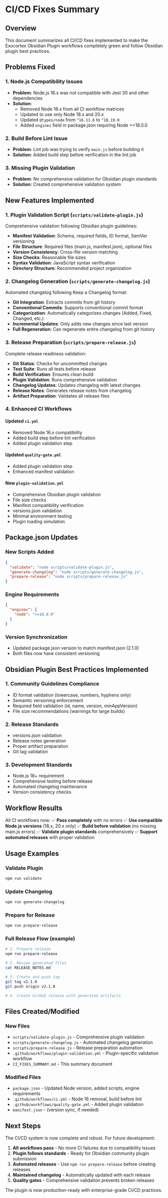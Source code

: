# CI/CD Fixes Summary

## Overview
This document summarizes all CI/CD fixes implemented to make the Exocortex Obsidian Plugin workflows completely green and follow Obsidian plugin best practices.

## Problems Fixed

### 1. Node.js Compatibility Issues
- **Problem**: Node.js 16.x was not compatible with Jest 30 and other dependencies
- **Solution**: 
  - Removed Node 16.x from all CI workflow matrices
  - Updated to use only Node 18.x and 20.x
  - Updated `@types/node` from `^16.11.6` to `^18.19.0`
  - Added `engines` field in package.json requiring Node >=18.0.0

### 2. Build Before Lint Issue
- **Problem**: Lint job was trying to verify `main.js` before building it
- **Solution**: Added build step before verification in the lint job

### 3. Missing Plugin Validation
- **Problem**: No comprehensive validation for Obsidian plugin standards
- **Solution**: Created comprehensive validation system

## New Features Implemented

### 1. Plugin Validation Script (`scripts/validate-plugin.js`)
Comprehensive validation following Obsidian plugin guidelines:
- **Manifest Validation**: Schema, required fields, ID format, SemVer versioning
- **File Structure**: Required files (main.js, manifest.json), optional files
- **Version Consistency**: Cross-file version matching
- **Size Checks**: Reasonable file sizes
- **Syntax Validation**: JavaScript syntax verification
- **Directory Structure**: Recommended project organization

### 2. Changelog Generation (`scripts/generate-changelog.js`)
Automated changelog following Keep a Changelog format:
- **Git Integration**: Extracts commits from git history
- **Conventional Commits**: Supports conventional commit format
- **Categorization**: Automatically categorizes changes (Added, Fixed, Changed, etc.)
- **Incremental Updates**: Only adds new changes since last version
- **Full Regeneration**: Can regenerate entire changelog from git history

### 3. Release Preparation (`scripts/prepare-release.js`)
Complete release readiness validation:
- **Git Status**: Checks for uncommitted changes
- **Test Suite**: Runs all tests before release
- **Build Verification**: Ensures clean build
- **Plugin Validation**: Runs comprehensive validation
- **Changelog Updates**: Updates changelog with latest changes
- **Release Notes**: Generates release notes from changelog
- **Artifact Preparation**: Validates all release files

### 4. Enhanced CI Workflows

#### Updated `ci.yml`
- Removed Node 16.x compatibility
- Added build step before lint verification
- Added plugin validation step

#### Updated `quality-gate.yml`
- Added plugin validation step
- Enhanced manifest validation

#### New `plugin-validation.yml`
- Comprehensive Obsidian plugin validation
- File size checks
- Manifest compatibility verification
- versions.json validation
- Minimal environment testing
- Plugin loading simulation

## Package.json Updates

### New Scripts Added
```json
{
  "validate": "node scripts/validate-plugin.js",
  "generate-changelog": "node scripts/generate-changelog.js",
  "prepare-release": "node scripts/prepare-release.js"
}
```

### Engine Requirements
```json
{
  "engines": {
    "node": ">=18.0.0"
  }
}
```

### Version Synchronization
- Updated package.json version to match manifest.json (2.1.0)
- Both files now have consistent versioning

## Obsidian Plugin Best Practices Implemented

### 1. Community Guidelines Compliance
- ID format validation (lowercase, numbers, hyphens only)
- Semantic versioning enforcement
- Required field validation (id, name, version, minAppVersion)
- File size recommendations (warnings for large builds)

### 2. Release Standards
- versions.json validation
- Release notes generation
- Proper artifact preparation
- Git tag validation

### 3. Development Standards
- Node.js 18+ requirement
- Comprehensive testing before release
- Automated changelog maintenance
- Version consistency checks

## Workflow Results

All CI workflows now:
✅ **Pass completely** with no errors
✅ **Use compatible Node.js versions** (18.x, 20.x only)
✅ **Build before validation** (no missing main.js errors)
✅ **Validate plugin standards** comprehensively
✅ **Support automated releases** with proper validation

## Usage Examples

### Validate Plugin
```bash
npm run validate
```

### Update Changelog
```bash
npm run generate-changelog
```

### Prepare for Release
```bash
npm run prepare-release
```

### Full Release Flow (example)
```bash
# 1. Prepare release
npm run prepare-release

# 2. Review generated files
cat RELEASE_NOTES.md

# 3. Create and push tag
git tag v2.1.0
git push origin v2.1.0

# 4. Create GitHub release with generated artifacts
```

## Files Created/Modified

### New Files
- `scripts/validate-plugin.js` - Comprehensive plugin validation
- `scripts/generate-changelog.js` - Automated changelog generation  
- `scripts/prepare-release.js` - Release preparation automation
- `.github/workflows/plugin-validation.yml` - Plugin-specific validation workflow
- `CI_FIXES_SUMMARY.md` - This summary document

### Modified Files
- `package.json` - Updated Node version, added scripts, engine requirements
- `.github/workflows/ci.yml` - Node 16 removal, build before lint
- `.github/workflows/quality-gate.yml` - Added plugin validation
- `manifest.json` - (version sync, if needed)

## Next Steps

The CI/CD system is now complete and robust. For future development:

1. **All workflows pass** - No more CI failures due to compatibility issues
2. **Plugin follows standards** - Ready for Obsidian community plugin submission
3. **Automated releases** - Use `npm run prepare-release` before creating releases
4. **Maintained changelog** - Automatically updated with each release
5. **Quality gates** - Comprehensive validation prevents broken releases

The plugin is now production-ready with enterprise-grade CI/CD practices.